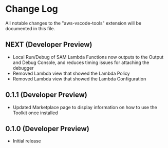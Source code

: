 # Change Log

All notable changes to the "aws-vscode-tools" extension will be documented in this file.

## NEXT (Developer Preview)

* Local Run/Debug of SAM Lambda Functions now outputs to the Output and Debug Console, and reduces timing issues for attaching the debugger
* Removed Lambda view that showed the Lambda Policy
* Removed Lambda view that showed the Lambda Configuration

## 0.1.1 (Developer Preview)

* Updated Marketplace page to display information on how to use the Toolkit once installed

## 0.1.0 (Developer Preview)

* Initial release

